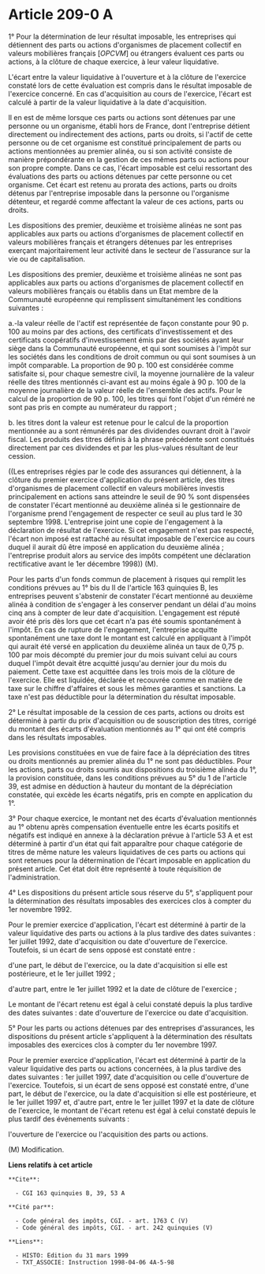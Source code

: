 # Article 209-0 A

1° Pour la détermination de leur résultat imposable, les entreprises qui détiennent des parts ou actions d'organismes de
placement collectif en valeurs mobilières français [*OPCVM*] ou étrangers évaluent ces parts ou actions, à la clôture de
chaque exercice, à leur valeur liquidative.

L'écart entre la valeur liquidative à l'ouverture et à la clôture de l'exercice constaté lors de cette évaluation est compris
dans le résultat imposable de l'exercice concerné. En cas d'acquisition au cours de l'exercice, l'écart est calculé à partir
de la valeur liquidative à la date d'acquisition.

Il en est de même lorsque ces parts ou actions sont détenues par une personne ou un organisme, établi hors de France, dont
l'entreprise détient directement ou indirectement des actions, parts ou droits, si l'actif de cette personne ou de cet
organisme est constitué principalement de parts ou actions mentionnées au premier alinéa, ou si son activité consiste de
manière prépondérante en la gestion de ces mêmes parts ou actions pour son propre compte. Dans ce cas, l'écart imposable est
celui ressortant des évaluations des parts ou actions détenues par cette personne ou cet organisme. Cet écart est retenu au
prorata des actions, parts ou droits détenus par l'entreprise imposable dans la personne ou l'organisme détenteur, et regardé
comme affectant la valeur de ces actions, parts ou droits.

Les dispositions des premier, deuxième et troisième alinéas ne sont pas applicables aux parts ou actions d'organismes de
placement collectif en valeurs mobilières français et étrangers détenues par les entreprises exerçant majoritairement leur
activité dans le secteur de l'assurance sur la vie ou de capitalisation.

Les dispositions des premier, deuxième et troisième alinéas ne sont pas applicables aux parts ou actions d'organismes de
placement collectif en valeurs mobilières français ou établis dans un Etat membre de la Communauté européenne qui remplissent
simultanément les conditions suivantes :

a.-la valeur réelle de l'actif est représentée de façon constante pour 90 p. 100 au moins par des actions, des certificats
d'investissement et des certificats coopératifs d'investissement émis par des sociétés ayant leur siège dans la Communauté
européenne, et qui sont soumises à l'impôt sur les sociétés dans les conditions de droit commun ou qui sont soumises à un
impôt comparable. La proportion de 90 p. 100 est considérée comme satisfaite si, pour chaque semestre civil, la moyenne
journalière de la valeur réelle des titres mentionnés ci-avant est au moins égale à 90 p. 100 de la moyenne journalière de la
valeur réelle de l'ensemble des actifs. Pour le calcul de la proportion de 90 p. 100, les titres qui font l'objet d'un réméré
ne sont pas pris en compte au numérateur du rapport ;

b. les titres dont la valeur est retenue pour le calcul de la proportion mentionnée au a sont rémunérés par des dividendes
ouvrant droit à l'avoir fiscal. Les produits des titres définis à la phrase précédente sont constitués directement par ces
dividendes et par les plus-values résultant de leur cession.

((Les entreprises régies par le code des assurances qui détiennent, à la clôture du premier exercice d'application du présent
article, des titres d'organismes de placement collectif en valeurs mobilières investis principalement en actions sans
atteindre le seuil de 90 % sont dispensées de constater l'écart mentionné au deuxième alinéa si le gestionnaire de
l'organisme prend l'engagement de respecter ce seuil au plus tard le 30 septembre 1998. L'entreprise joint une copie de
l'engagement à la déclaration de résultat de l'exercice. Si cet engagement n'est pas respecté, l'écart non imposé est
rattaché au résultat imposable de l'exercice au cours duquel il aurait dû être imposé en application du deuxième alinéa ;
l'entreprise produit alors au service des impôts compétent une déclaration rectificative avant le 1er décembre 1998)) (M).

Pour les parts d'un fonds commun de placement à risques qui remplit les conditions prévues au 1° bis du II de l'article 163
quinquies B, les entreprises peuvent s'abstenir de constater l'écart mentionné au deuxième alinéa à condition de s'engager à
les conserver pendant un délai d'au moins cinq ans à compter de leur date d'acquisition. L'engagement est réputé avoir été
pris dès lors que cet écart n'a pas été soumis spontanément à l'impôt. En cas de rupture de l'engagement, l'entreprise
acquitte spontanément une taxe dont le montant est calculé en appliquant à l'impôt qui aurait été versé en application du
deuxième alinéa un taux de 0,75 p. 100 par mois décompté du premier jour du mois suivant celui au cours duquel l'impôt devait
être acquitté jusqu'au dernier jour du mois du paiement. Cette taxe est acquittée dans les trois mois de la clôture de
l'exercice. Elle est liquidée, déclarée et recouvrée comme en matière de taxe sur le chiffre d'affaires et sous les mêmes
garanties et sanctions. La taxe n'est pas déductible pour la détermination du résultat imposable.

2° Le résultat imposable de la cession de ces parts, actions ou droits est déterminé à partir du prix d'acquisition ou de
souscription des titres, corrigé du montant des écarts d'évaluation mentionnés au 1° qui ont été compris dans les résultats
imposables.

Les provisions constituées en vue de faire face à la dépréciation des titres ou droits mentionnés au premier alinéa du 1° ne
sont pas déductibles. Pour les actions, parts ou droits soumis aux dispositions du troisième alinéa du 1°, la provision
constituée, dans les conditions prévues au 5° du 1 de l'article 39, est admise en déduction à hauteur du montant de la
dépréciation constatée, qui excède les écarts négatifs, pris en compte en application du 1°.

3° Pour chaque exercice, le montant net des écarts d'évaluation mentionnés au 1° obtenu après compensation éventuelle entre
les écarts positifs et négatifs est indiqué en annexe à la déclaration prévue à l'article 53 A et est déterminé à partir d'un
état qui fait apparaître pour chaque catégorie de titres de même nature les valeurs liquidatives de ces parts ou actions qui
sont retenues pour la détermination de l'écart imposable en application du présent article. Cet état doit être représenté à
toute réquisition de l'administration.

4° Les dispositions du présent article sous réserve du 5°, s'appliquent pour la détermination des résultats imposables des
exercices clos à compter du 1er novembre 1992.

Pour le premier exercice d'application, l'écart est déterminé à partir de la valeur liquidative des parts ou actions à la
plus tardive des dates suivantes : 1er juillet 1992, date d'acquisition ou date d'ouverture de l'exercice. Toutefois, si un
écart de sens opposé est constaté entre :

d'une part, le début de l'exercice, ou la date d'acquisition si elle est postérieure, et le 1er juillet 1992 ;

d'autre part, entre le 1er juillet 1992 et la date de clôture de l'exercice ;

Le montant de l'écart retenu est égal à celui constaté depuis la plus tardive des dates suivantes : date d'ouverture de
l'exercice ou date d'acquisition.

5° Pour les parts ou actions détenues par des entreprises d'assurances, les dispositions du présent article s'appliquent à la
détermination des résultats imposables des exercices clos à compter du 1er novembre 1997.

Pour le premier exercice d'application, l'écart est déterminé à partir de la valeur liquidative des parts ou actions
concernées, à la plus tardive des dates suivantes : 1er juillet 1997, date d'acquisition ou celle d'ouverture de l'exercice.
Toutefois, si un écart de sens opposé est constaté entre, d'une part, le début de l'exercice, ou la date d'acquisition si
elle est postérieure, et le 1er juillet 1997 et, d'autre part, entre le 1er juillet 1997 et la date de clôture de l'exercice,
le montant de l'écart retenu est égal à celui constaté depuis le plus tardif des événements suivants :

l'ouverture de l'exercice ou l'acquisition des parts ou actions.

(M) Modification.

**Liens relatifs à cet article**

	**Cite**:

	  - CGI 163 quinquies B, 39, 53 A

	**Cité par**:

	  - Code général des impôts, CGI. - art. 1763 C (V)
	  - Code général des impôts, CGI. - art. 242 quinquies (V)

	**Liens**:

	  - HISTO: Edition du 31 mars 1999
	  - TXT_ASSOCIE: Instruction 1998-04-06 4A-5-98
